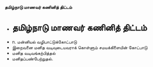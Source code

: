 **தமிழ்நாடு மாணவர் கணினித் திட்டம்**
- # தமிழ்நாடு மாணவர் கணினித் திட்டம்
- n. மன்னியல் வழிபாட்டுக்கோட்பாடு
- இறைவனை மனித வடிவுடையவராக் கொள்ளும் சமயக்கிளையின் கோட்பாடு
- மனித வடிவங்கற்பித்தல்
- மனிதப்பண்பேற்றுதல்.

